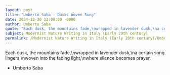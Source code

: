 ```yaml
---
layout: post
title: "Umberto Saba - Dusks Woven Song"
date: 2024-12-30 12:00:00 -0000
author: Umberto Saba
quote: "Each dusk, the mountains fade,\nwrapped in lavender dusk,\na certain song lingers,\nwoven into the fading light,\nwhere silence becomes prayer."
subject: Modernist Nature Writing in Italy (Early 20th century)
permalink: /Modernist Nature Writing in Italy (Early 20th century)/Umberto Saba/Umberto Saba - Dusks Woven Song
---
```


Each dusk, the mountains fade,\nwrapped in lavender dusk,\na certain song lingers,\nwoven into the fading light,\nwhere silence becomes prayer.

- Umberto Saba
